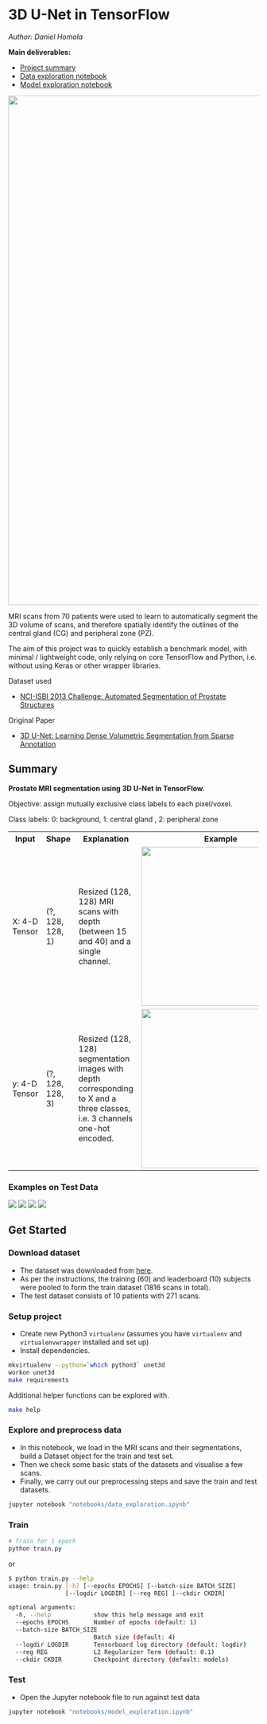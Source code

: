 # 3D U-Net in TensorFlow

*Author: Daniel Homola*

__Main deliverables:__

- [Project summary](reports/report.pdf)
- [Data exploration notebook](notebooks/data_exploration.ipynb)
- [Model exploration notebook](notebooks/model_exploration.ipynb)

<img src="reports/figures/output.gif" width=1024 />

MRI scans from 70 patients were used to learn to automatically segment
the 3D volume of scans, and therefore spatially identify the outlines of
the central gland (CG) and peripheral zone (PZ).

The aim of this project was to quickly establish a benchmark model,
with minimal / lightweight code, only relying on core TensorFlow and
Python, i.e. without using Keras or other wrapper libraries.

Dataset used
- [NCI-ISBI 2013 Challenge: Automated Segmentation of Prostate Structures](https://wiki.cancerimagingarchive.net/display/DOI/NCI-ISBI+2013+Challenge%3A+Automated+Segmentation+of+Prostate+Structures)

Original Paper
- [3D U-Net: Learning Dense Volumetric Segmentation from Sparse Annotation](https://arxiv.org/abs/1606.06650)

## Summary

__Prostate MRI segmentation using 3D U-Net in TensorFlow.__

Objective: assign mutually exclusive class labels to each pixel/voxel.

Class labels: 0: background, 1: central gland , 2: peripheral zone

<table>
    <tr>
        <th>Input</th>
        <th>Shape</th>
        <th>Explanation</th>
        <th>Example</th>
    </tr>
    <tr>
        <td>X: 4-D Tensor</td>
        <td>(?, 128, 128, 1)</td>
        <td>Resized (128, 128) MRI scans with depth (between 15 and 40)
        and a single channel.</td>
        <td><img src="assets/example_input.jpg" width=320 /></td>
    </tr>
    <tr>
        <td>y: 4-D Tensor</td>
        <td>(?, 128, 128, 3)</td>
        <td>Resized (128, 128) segmentation images with depth
        corresponding to X and a three classes, i.e. 3 channels one-hot
         encoded.</td>
        <td><img src="assets/example_output.jpg" width=320 /></td>
    </tr>
</table>

### Examples on Test Data
<img src="reports/figures/result1.png" />
<img src="reports/figures/result2.png" />
<img src="reports/figures/result3.png" />
<img src="reports/figures/result4.png" />


## Get Started

### Download dataset

- The dataset was downloaded from [here](https://wiki.cancerimagingarchive.net/display/DOI/NCI-ISBI+2013+Challenge%3A+Automated+Segmentation+of+Prostate+Structures).
- As per the instructions, the training (60) and leaderboard (10)
subjects were pooled to form the train dataset (1816 scans in total).
- The test dataset consists of 10 patients with 271 scans.


### Setup project

- Create new Python3 `virtualenv` (assumes you have `virtualenv` and
`virtualenvwrapper` installed and set up)
- Install dependencies.

```bash
mkvirtualenv --python=`which python3` unet3d
workon unet3d
make requirements
```

Additional helper functions can be explored with.

```bash
make help
```


### Explore and preprocess data

- In this notebook, we load in the MRI scans and their segmentations,
build a Dataset object for the train and test set.
- Then we check some basic stats of the datasets and visualise a few
scans.
- Finally, we carry out our preprocessing steps and save the train and
test datasets.


```bash
jupyter notebook "notebooks/data_exploration.ipynb"
```

### Train

```bash
# Train for 1 epoch
python train.py
```

or

```bash
$ python train.py --help
usage: train.py [-h] [--epochs EPOCHS] [--batch-size BATCH_SIZE]
                [--logdir LOGDIR] [--reg REG] [--ckdir CKDIR]

optional arguments:
  -h, --help            show this help message and exit
  --epochs EPOCHS       Number of epochs (default: 1)
  --batch-size BATCH_SIZE
                        Batch size (default: 4)
  --logdir LOGDIR       Tensorboard log directory (default: logdir)
  --reg REG             L2 Regularizer Term (default: 0.1)
  --ckdir CKDIR         Checkpoint directory (default: models)
```

### Test

- Open the Jupyter notebook file to run against test data

```bash
jupyter notebook "notebooks/model_exploration.ipynb"
```